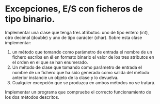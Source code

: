 # Excepciones, E/S con ficheros de tipo binario.
Implementar una clase que tenga tres atributos: uno de tipo entero (int), otro decimal (double) y uno de tipo carácter (char). Sobre esta clase implementar:
1. un método que tomando como parámetro de entrada el nombre de un fichero escriba en él en formato binario el valor de los tres atributos en el orden en el que se han enumerado.
2. Un método de clase que tomando como parámetro de entrada el nombre de un fichero que ha sido generado como salida del método anterior instancie un objeto de la clase y lo devuelva.
3. Cualquier excepción que se produzca en ambos métodos no se tratará.

Implementar un programa que compruebe el correcto funcionamiento de los dos métodos descritos.